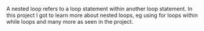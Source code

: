 A nested loop refers to a loop statement within another loop statement. In this project I got to learn more about nested loops, eg using for loops within while loops and many more as seen in the project.
